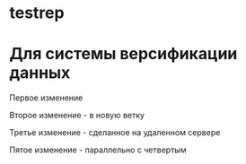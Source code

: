 # testrep
# Для системы версификации данных
Первое изменение

Второе изменение - в новую ветку

Третье изменение - сделанное на удаленном сервере


Пятое изменение - параллельно с четвертым
